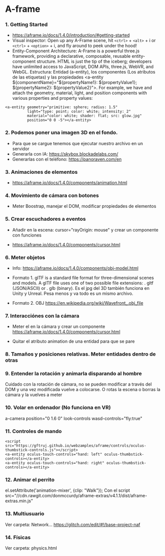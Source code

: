 # A-frame

### 1. Getting Started

- https://aframe.io/docs/1.4.0/introduction/#getting-started
- Visual inspector: Open up any A-Frame scene, hit ``<ctrl>`` + ``<alt>`` + i or ``<ctrl>`` + ``<option>`` + i, and fly around to peek under the hood!
- Entity-Component Architecture: A-Frame is a powerful three.js framework, providing a declarative, composable, reusable entity-component structure. HTML is just the tip of the iceberg; developers have unlimited access to JavaScript, DOM APIs, three.js, WebVR, and WebGL. Estructura: Entidad (a-entity), los componentes (Los atributos de las etiquetas) y las propiedades <a-entity ${componentName}="${propertyName1}: ${propertyValue1}; ${propertyName2}: ${propertyValue2}">. For example, we have <a-entity> and attach the geometry, material, light, and position components with various properties and property values:

```
<a-entity geometry="primitive: sphere; radius: 1.5"
          light="type: point; color: white; intensity: 2"
          material="color: white; shader: flat; src: glow.jpg"
          position="0 0 -5"></a-entity>
```

### 2. Podemos poner una imagen 3D en el fondo.

- Para que se cargue tenemos que ejecutar nuestro archivo en un servidor
- Generarla con IA: https://skybox.blockadelabs.com/
- Generarlas con el teléfono: https://panoraven.com/en

### 3. Animaciones de elementos

- https://aframe.io/docs/1.4.0/components/animation.html

### 4. Movimiento de cámara con botones

- Meter Boostrap, manejar el DOM, modificar propiedades de elementos

### 5. Crear escuchadores a eventos 

- Añadir en la escena: cursor="rayOrigin: mouse" y crear un componente con funciones

- https://aframe.io/docs/1.4.0/components/cursor.html

### 6. Meter objetos

- Info: https://aframe.io/docs/1.4.0/components/obj-model.html

- Formato 1. glTF is a standard file format for three-dimensional scenes and models. A glTF file uses one of two possible file extensions: . gltf (JSON/ASCII) or . glb (binary). Es el jpg del 3D también funciona en Unity y Unreal. Pesa menos y va todo es un mismo archivo.

- Formato 2. OBJ https://en.wikipedia.org/wiki/Wavefront_.obj_file

### 7. Interacciónes con la cámara

- Meter el <cursor> en la cámara y crear un componente https://aframe.io/docs/1.4.0/components/cursor.html

- Quitar el atributo animation de una entidad para que se pare

### 8. Tamaños y posiciones relativas. Meter entidades dentro de otras

### 9. Entender la rotación y animarla disparando al hombre

Cuidado con la rotación de cámara, no se pueden modificar a través del DOM y una vez modificada vuelve a colocarse. O rotas la escena o borras la cámara y la vuelves a meter

### 10. Volar en ordenador (No funciona en VR)

a-camera position="0 1.6 0" look-controls wasd-controls="fly:true"

### 11. Controles de mando

```
<script src="https://gftruj.github.io/webzamples/aframe/controls/oculus-thumbstick-controls.js"></script>
<a-entity oculus-touch-controls="hand: left" oculus-thumbstick-controls></a-entity>
<a-entity oculus-touch-controls="hand: right" oculus-thumbstick-controls></a-entity>
```

### 12. Animar el perrito

el.setAttribute('animation-mixer', {clip: "Walk"});
Con el script src="//cdn.rawgit.com/donmccurdy/aframe-extras/v4.1.1/dist/aframe-extras.min.js"

### 13. Multiusuario

Ver carpeta: Network...
https://glitch.com/edit/#!/base-project-naf

### 14. Físicas

Ver carpeta: physics.html



